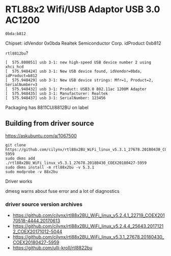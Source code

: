 RTL88x2 Wifi/USB Adaptor USB 3.0 AC1200
=======================================

`0bda:b812`

Chipset: idVendor 0x0bda Realtek Semiconductor Corp. idProduct 0xb812

`rtl8812bu`?

```
[  575.800051] usb 3-1: new high-speed USB device number 2 using xhci_hcd
[  575.948424] usb 3-1: New USB device found, idVendor=0bda, idProduct=b812
[  575.948429] usb 3-1: New USB device strings: Mfr=1, Product=2, SerialNumber=3
[  575.948432] usb 3-1: Product: USB3.0 802.11ac 1200M Adapter
[  575.948435] usb 3-1: Manufacturer: Realtek
[  575.948437] usb 3-1: SerialNumber: 123456
```

Packaging has 8811CU/8812BU on label

Building from driver source
---------------------------

https://askubuntu.com/a/1067500

```
git clone https://github.com/cilynx/rtl88x2BU_WiFi_linux_v5.3.1_27678.20180430_COEX20180427-5959
sudo dkms add ./rtl88x2BU_WiFi_linux_v5.3.1_27678.20180430_COEX20180427-5959
sudo dkms install -m rtl88x2bu -v 5.3.1
sudo modprobe -v 88x2bu
```

Driver works

dmesg warns about fuse error and a lot of diagnostics

### driver source version archives

-	https://github.com/cilynx/rtl88x2BU_WiFi_linux_v5.2.4.1_22719_COEX20170518-4444.20170613
-	https://github.com/cilynx/rtl88x2BU_WiFi_linux_v5.2.4.4_25643.20171212_COEX20171012-5044
-	https://github.com/cilynx/rtl88x2BU_WiFi_linux_v5.3.1_27678.20180430_COEX20180427-5959
-	https://github.com/ulli-kroll/rtl8822bu
